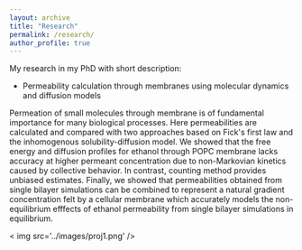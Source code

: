 ```yaml
---
layout: archive
title: "Research"
permalink: /research/
author_profile: true
---
```


My research in my PhD with short description:

* Permeability calculation through membranes using molecular dynamics and diffusion models

Permeation of small molecules through membrane is of fundamental importance for many biological processes. Here permeabilities are calculated and compared with two approaches based on Fick's first law and the inhomogenous solubility-diffusion model. We showed that the free energy and diffusion profiles for ethanol through POPC membrane lacks accuracy at higher permeant concentration due to non-Markovian kinetics caused by collective behavior. In contrast, counting method provides unbiased estimates. Finally, we showed that permeabilities obtained from single bilayer simulations can be combined to represent a natural gradient concentration felt by a cellular membrane which accurately models the non-equilibrium efffects of ethanol permeability from single bilayer simulations in equilibrium.

< img src='../images/proj1.png' />

